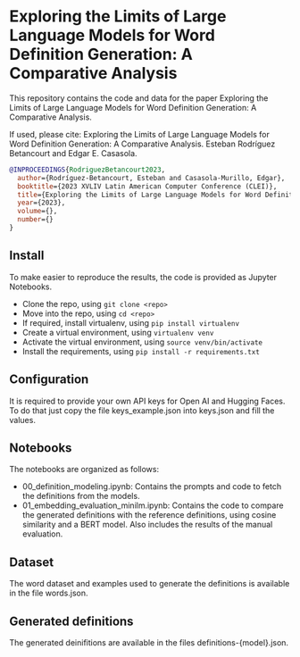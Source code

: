 # Exploring the Limits of Large Language Models for Word Definition Generation: A Comparative Analysis

This repository contains the code and data for the paper Exploring the Limits
of Large Language Models for Word Definition Generation: A Comparative Analysis.

If used, please cite: Exploring the Limits of Large Language Models for Word Definition Generation: A Comparative Analysis. Esteban Rodríguez Betancourt and Edgar E. Casasola.

```bibtex
@INPROCEEDINGS{RodriguezBetancourt2023,
  author={Rodríguez-Betancourt, Esteban and Casasola-Murillo, Edgar},
  booktitle={2023 XVLIV Latin American Computer Conference (CLEI)}, 
  title={Exploring the Limits of Large Language Models for Word Definition Generation: A Comparative Analysis}, 
  year={2023},
  volume={},
  number={}
}
```

## Install

To make easier to reproduce the results, the code is provided as Jupyter Notebooks.

- Clone the repo, using `git clone <repo>`
- Move into the repo, using `cd <repo>`
- If required, install virtualenv, using `pip install virtualenv`
- Create a virtual environment, using `virtualenv venv`
- Activate the virtual environment, using `source venv/bin/activate`
- Install the requirements, using `pip install -r requirements.txt`

## Configuration

It is required to provide your own API keys for Open AI and Hugging Faces. To do that just
copy the file keys_example.json into keys.json and fill the values.

## Notebooks

The notebooks are organized as follows:

- 00_definition_modeling.ipynb: Contains the prompts and code to fetch the definitions from the models.
- 01_embedding_evaluation_minilm.ipynb: Contains the code to compare the generated definitions with the reference definitions, using cosine similarity and a BERT model. Also includes the results of the manual evaluation.

## Dataset
The word dataset and examples used to generate the definitions is available in the file words.json.

## Generated definitions
The generated deinifitions are available in the files definitions-{model}.json.
